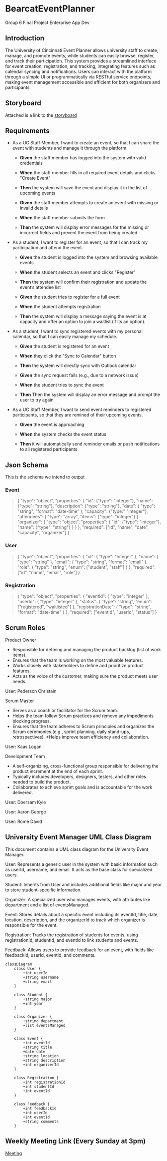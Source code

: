 # BearcatEventPlanner
Group 6 Final Project Enterprise App Dev

## Introduction
The University of Cincinnati Event Planner allows university staff to create, manage, and promote events, while students can easily browse, register, and track their participation. This system provides a streamlined interface for event creation, registration, and tracking, integrating features such as calendar syncing and notifications. Users can interact with the platform through a simple UI or programmatically via RESTful service endpoints, making event management accessible and efficient for both organizers and participants.

## Storyboard

Attached is a link to the [storyboard](docs/Storyboard.pdf)

## Requirements

* As a UC Staff Member, I want to create an event, so that I can share the event with students and manage it through the platform.

    * **Given** the staff member has logged into the system with valid credentials

    * **When** the staff member fills in all required event details and clicks "Create Event"

    * **Then** the system will save the event and display it in the list of upcoming events

    * **Given** the staff member attempts to create an event with missing or invalid details

    * **When** the staff member submits the form

    * **Then** the system will display error messages for the missing or incorrect fields and prevent the event from being created

* As a student, I want to register for an event, so that I can track my participation and attend the event.

    * **Given** the student is logged into the system and browsing available events

    * **When** the student selects an event and clicks "Register"
    
    * **Then** the system will confirm their registration and update the event’s attendee list

    * **Given** the student tries to register for a full event

    * **When** the student attempts registration

    * **Then** the system will display a message saying the event is at capacity and offer an option to join a waitlist (if its an option).

* As a student, I want to sync registered events with my personal calendar, so that I can easily manage my schedule.

    * **Given** the student is registered for an event

    * **When** they click the "Sync to Calendar" button

    * **Then** the system will directly sync with Outlook calendar

    * **Given** the sync request fails (e.g., due to a network issue)

    * **When** the student tries to sync the event

    * **Then** Then the system will display an error message and prompt the user to try again

*  As a UC Staff Member, I want to send event reminders to registered participants, so that they are remined of their upcoming events.

    * **Given** the event is approaching

    * **When** the system checks the event status

    * **Then** it will automatically send reminder emails or push notifications to all registered participants

## Json Schema

This is the schema we intend to output

### Event
> {
>  "type": "object",
> "properties": {
>     "id": {"type": "integer"},
>      "name": {"type": "string"},
>      "description": {"type": "string"},
>      "date": { "type": "string", "format": "date-time" },
>       "capacity": {"type:" "integer"},
>      "attendees": {
>          "type": "array",
>          "items": {"type": "integer"}
>      },
>      "organizer": {
>          "type": "object",
>         "properties": {
>             "id": {"type": "integer"},
>             "name": {"type": "string"}
>          }
>       }
>   },
   "required": ["id", "name", "date", "capacity", "organizer"]
> }

### User
> {
>  "type": "object",
>  "properties": {
>    "id": { "type": "integer" },
>    "name": { "type": "string" },
>    "email": { "type": "string", "format": "email" },
>    "role": { "type": "string", "enum": ["student", "staff"] }
>  },
>  "required": ["id", "name", "email", "role"]
> }

### Registration 
> {
> "type": "object",
> "properties": {
>   "eventId": { "type": "integer" },
>    "userId": { "type": "integer" },
>    "status": { "type": "string", "enum": ["registered", "waitlisted"] },
>    "registrationDate": { "type": "string", "format": "date-time" }
>  },
>  "required": ["eventId", "userId", "status"]
> }
>
> 
## Scrum Roles

Product Owner
* Responsible for defining and managing the product backlog (list of work items).
* Ensures that the team is working on the most valuable features.
* Works closely with stakeholders to define and prioritize product features.
* Acts as the voice of the customer, making sure the product meets user needs.

User: Pederscn Christain 

Scrum Master
* Serves as a coach or facilitator for the Scrum team.
* Helps the team follow Scrum practices and remove any impediments blocking progress.
* Ensures that the team adheres to Scrum principles and organizes the Scrum ceremonies (e.g., sprint planning, daily stand-ups, retrospectives).
*Helps improve team efficiency and collaboration.

User: Kaas Logan

Development Team
* A self-organizing, cross-functional group responsible for delivering the product increment at the end of each sprint.
* Typically includes developers, designers, testers, and other roles needed to build the product.
* Collaborates to achieve sprint goals and is accountable for the work delivered.

User: Doersam Kyle 

User: Aaron George

User: Rome David



## University Event Manager UML Class Diagram

This document contains a UML class diagram for the University Event Manager.


User: Represents a generic user in the system with basic information such as userId, username, and email. It acts as the base class for specialized users.

Student: Inherits from User and includes additional fields like major and year to store student-specific information.

Organizer: A specialized user who manages events, with attributes like department and a list of eventsManaged.

Event: Stores details about a specific event including its eventId, title, date, location, description, and the organizerId to track which organizer is responsible for the event.

Registration: Tracks the registration of students for events, using registrationId, studentId, and eventId to link students and events.

Feedback: Allows users to provide feedback for an event, with fields like feedbackId, userId, eventId, and comments.

```mermaid
classDiagram
    class User {
        +int userId
        +string username
        +string email
    }

    class Student {
        +string major
        +int year
    }

    class Organizer {
        +string department
        +list eventsManaged
    }

    class Event {
        +int eventId
        +string title
        +date date
        +string location
        +string description
        +int organizerId
    }

    class Registration {
        +int registrationId
        +int studentId
        +int eventId
    }

    class Feedback {
        +int feedbackId
        +int userId
        +int eventId
        +string comments
    }

```

## Weekly Meeting Link (Every Sunday at 3pm)
[Meeting ](https://teams.microsoft.com/l/meetup-join/19%3ameeting_MzFhNDQxMGUtNzI0YS00YTVmLWFlODMtNTk0MzNkZjc3ZGM1%40thread.v2/0?context=%7b%22Tid%22%3a%22f5222e6c-5fc6-48eb-8f03-73db18203b63%22%2c%22Oid%22%3a%2205acd326-155f-4085-b0d1-9542f71eddda%22%7durl)

